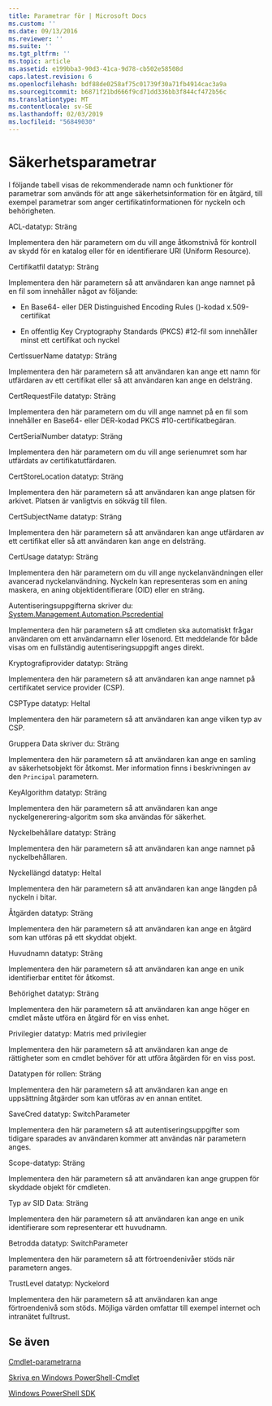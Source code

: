 ```yaml
---
title: Parametrar för | Microsoft Docs
ms.custom: ''
ms.date: 09/13/2016
ms.reviewer: ''
ms.suite: ''
ms.tgt_pltfrm: ''
ms.topic: article
ms.assetid: e199bba3-90d3-41ca-9d78-cb502e58508d
caps.latest.revision: 6
ms.openlocfilehash: bdf88de0258af75c01739f30a71fb4914cac3a9a
ms.sourcegitcommit: b6871f21bd666f9cd71dd336bb3f844cf472b56c
ms.translationtype: MT
ms.contentlocale: sv-SE
ms.lasthandoff: 02/03/2019
ms.locfileid: "56849030"
---
```

# <a name="security-parameters"></a>Säkerhetsparametrar

I följande tabell visas de rekommenderade namn och funktioner för parametrar som används för att ange säkerhetsinformation för en åtgärd, till exempel parametrar som anger certifikatinformationen för nyckeln och behörigheten.

ACL-datatyp: Sträng

Implementera den här parametern om du vill ange åtkomstnivå för kontroll av skydd för en katalog eller för en identifierare URI (Uniform Resource).

Certifikatfil datatyp: Sträng

Implementera den här parametern så att användaren kan ange namnet på en fil som innehåller något av följande:

- En Base64- eller DER Distinguished Encoding Rules ()-kodad x.509-certifikat

- En offentlig Key Cryptography Standards (PKCS) #12-fil som innehåller minst ett certifikat och nyckel

CertIssuerName datatyp: Sträng

Implementera den här parametern så att användaren kan ange ett namn för utfärdaren av ett certifikat eller så att användaren kan ange en delsträng.

CertRequestFile datatyp: Sträng

Implementera den här parametern om du vill ange namnet på en fil som innehåller en Base64- eller DER-kodad PKCS #10-certifikatbegäran.

CertSerialNumber datatyp: Sträng

Implementera den här parametern om du vill ange serienumret som har utfärdats av certifikatutfärdaren.

CertStoreLocation datatyp: Sträng

Implementera den här parametern så att användaren kan ange platsen för arkivet. Platsen är vanligtvis en sökväg till filen.

CertSubjectName datatyp: Sträng

Implementera den här parametern så att användaren kan ange utfärdaren av ett certifikat eller så att användaren kan ange en delsträng.

CertUsage datatyp: Sträng

Implementera den här parametern om du vill ange nyckelanvändningen eller avancerad nyckelanvändning. Nyckeln kan representeras som en aning maskera, en aning objektidentifierare (OID) eller en sträng.

Autentiseringsuppgifterna skriver du: [System.Management.Automation.Pscredential](/dotnet/api/System.Management.Automation.PSCredential)

Implementera den här parametern så att cmdleten ska automatiskt frågar användaren om ett användarnamn eller lösenord. Ett meddelande för både visas om en fullständig autentiseringsuppgift anges direkt.

Kryptografiprovider datatyp: Sträng

Implementera den här parametern så att användaren kan ange namnet på certifikatet service provider (CSP).

CSPType datatyp: Heltal

Implementera den här parametern så att användaren kan ange vilken typ av CSP.

Gruppera Data skriver du: Sträng

Implementera den här parametern så att användaren kan ange en samling av säkerhetsobjekt för åtkomst. Mer information finns i beskrivningen av den `Principal` parametern.

KeyAlgorithm datatyp: Sträng

Implementera den här parametern så att användaren kan ange nyckelgenerering-algoritm som ska användas för säkerhet.

Nyckelbehållare datatyp: Sträng

Implementera den här parametern så att användaren kan ange namnet på nyckelbehållaren.

Nyckellängd datatyp: Heltal

Implementera den här parametern så att användaren kan ange längden på nyckeln i bitar.

Åtgärden datatyp: Sträng

Implementera den här parametern så att användaren kan ange en åtgärd som kan utföras på ett skyddat objekt.

Huvudnamn datatyp: Sträng

Implementera den här parametern så att användaren kan ange en unik identifierbar entitet för åtkomst.

Behörighet datatyp: Sträng

Implementera den här parametern så att användaren kan ange höger en cmdlet måste utföra en åtgärd för en viss enhet.

Privilegier datatyp: Matris med privilegier

Implementera den här parametern så att användaren kan ange de rättigheter som en cmdlet behöver för att utföra åtgärden för en viss post.

Datatypen för rollen: Sträng

Implementera den här parametern så att användaren kan ange en uppsättning åtgärder som kan utföras av en annan entitet.

SaveCred datatyp: SwitchParameter

Implementera den här parametern så att autentiseringsuppgifter som tidigare sparades av användaren kommer att användas när parametern anges.

Scope-datatyp: Sträng

Implementera den här parametern så att användaren kan ange gruppen för skyddade objekt för cmdleten.

Typ av SID Data: Sträng

Implementera den här parametern så att användaren kan ange en unik identifierare som representerar ett huvudnamn.

Betrodda datatyp: SwitchParameter

Implementera den här parametern så att förtroendenivåer stöds när parametern anges.

TrustLevel datatyp: Nyckelord

Implementera den här parametern så att användaren kan ange förtroendenivå som stöds. Möjliga värden omfattar till exempel internet och intranätet fulltrust.

## <a name="see-also"></a>Se även

[Cmdlet-parametrarna](./cmdlet-parameters.md)

[Skriva en Windows PowerShell-Cmdlet](./writing-a-windows-powershell-cmdlet.md)

[Windows PowerShell SDK](../windows-powershell-reference.md)
